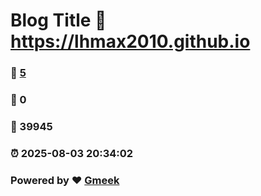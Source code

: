 # Blog Title :link: https://lhmax2010.github.io 
### :page_facing_up: [5](https://lhmax2010.github.io/tag.html) 
### :speech_balloon: 0 
### :hibiscus: 39945 
### :alarm_clock: 2025-08-03 20:34:02 
### Powered by :heart: [Gmeek](https://github.com/Meekdai/Gmeek)
